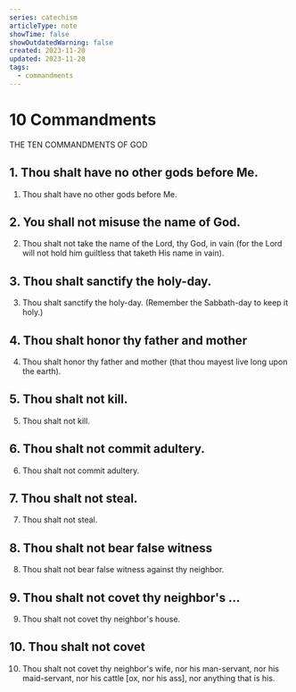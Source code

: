 ```yaml
---
series: catechism
articleType: note
showTime: false
showOutdatedWarning: false
created: 2023-11-20
updated: 2023-11-20
tags:
  - commandments
---
```


# 10 Commandments
THE TEN COMMANDMENTS OF GOD

## 1. Thou shalt have no other gods before Me.
1. Thou shalt have no other gods before Me.

## 2. You shall not misuse the name of God.
2. Thou shalt not take the name of the Lord, thy God, in vain (for the Lord will not hold him guiltless that taketh His name in vain).

## 3. Thou shalt sanctify the holy-day.
3. Thou shalt sanctify the holy-day. (Remember the Sabbath-day to keep it holy.)

## 4. Thou shalt honor thy father and mother
4. Thou shalt honor thy father and mother (that thou mayest live long upon the earth).

## 5. Thou shalt not kill.
5. Thou shalt not kill.

## 6. Thou shalt not commit adultery.
6. Thou shalt not commit adultery.

## 7. Thou shalt not steal.
7. Thou shalt not steal.

## 8. Thou shalt not bear false witness
8. Thou shalt not bear false witness against thy neighbor.

## 9. Thou shalt not covet thy neighbor's ...
9. Thou shalt not covet thy neighbor's house.

## 10. Thou shalt not covet
10. Thou shalt not covet thy neighbor's wife, nor his man-servant, nor his maid-servant, nor his cattle [ox, nor his ass], nor anything that is his.

<!-- 
Made by laywer Kyrie Eleison 2023.
-->